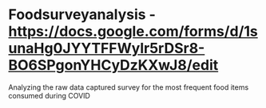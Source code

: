 # Foodsurveyanalysis - https://docs.google.com/forms/d/1sunaHg0JYYTFFWylr5rDSr8-BO6SPgonYHCyDzKXwJ8/edit
Analyzing the raw data captured survey for the most frequent food items consumed during COVID

